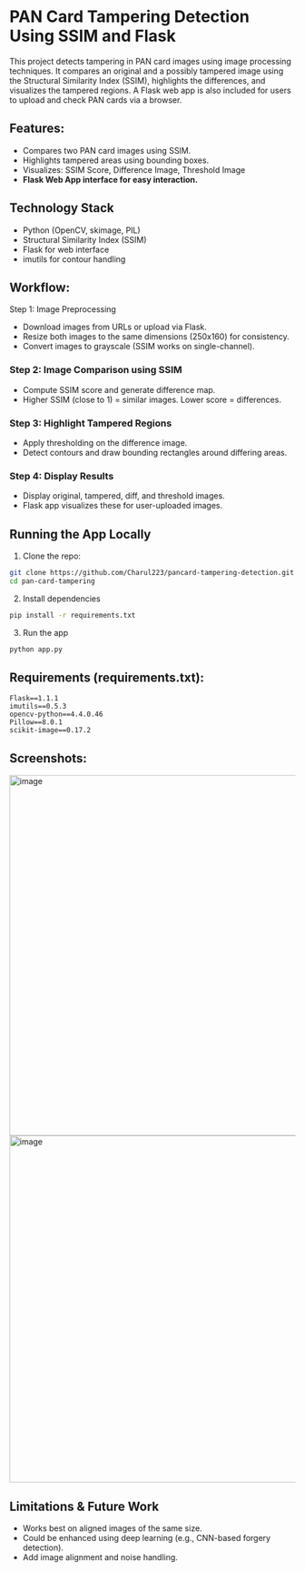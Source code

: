 # PAN Card Tampering Detection Using SSIM and Flask
This project detects tampering in PAN card images using image processing techniques. It compares an original and a possibly tampered image using the Structural Similarity Index (SSIM), highlights the differences, and visualizes the tampered regions. A Flask web app is also included for users to upload and check PAN cards via a browser.

## Features:
- Compares two PAN card images using SSIM.
- Highlights tampered areas using bounding boxes.
- Visualizes: SSIM Score, Difference Image, Threshold Image
- **Flask Web App interface for easy interaction.**

## Technology Stack
- Python (OpenCV, skimage, PIL)
- Structural Similarity Index (SSIM)
- Flask for web interface
- imutils for contour handling

## Workflow:
Step 1: Image Preprocessing
- Download images from URLs or upload via Flask.
- Resize both images to the same dimensions (250x160) for consistency.
- Convert images to grayscale (SSIM works on single-channel).

### Step 2: Image Comparison using SSIM
- Compute SSIM score and generate difference map.
- Higher SSIM (close to 1) = similar images. Lower score = differences.

### Step 3: Highlight Tampered Regions
- Apply thresholding on the difference image.
- Detect contours and draw bounding rectangles around differing areas.

### Step 4: Display Results
- Display original, tampered, diff, and threshold images.
- Flask app visualizes these for user-uploaded images.

##  Running the App Locally
1. Clone the repo:
```bash
git clone https://github.com/Charul223/pancard-tampering-detection.git
cd pan-card-tampering
```

2. Install dependencies
```bash
pip install -r requirements.txt
```

3. Run the app
```bash
python app.py
```

## Requirements (requirements.txt):
```
Flask==1.1.1
imutils==0.5.3
opencv-python==4.4.0.46
Pillow==8.0.1
scikit-image==0.17.2
```

## Screenshots:
<img width="1110" height="634" alt="image" src="https://github.com/user-attachments/assets/53b47424-dcad-4caa-851a-0021bcd3ed65" />

<img width="1108" height="610" alt="image" src="https://github.com/user-attachments/assets/1996b893-7a9b-40dd-b8e9-5a9e22267584" />


## Limitations & Future Work
- Works best on aligned images of the same size.
- Could be enhanced using deep learning (e.g., CNN-based forgery detection).
- Add image alignment and noise handling.


